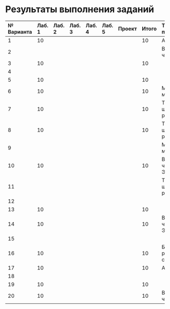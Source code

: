 # Результаты выполнения заданий

| № Варианта  | Лаб. 1 | Лаб. 2 | Лаб. 3 | Лаб. 4 | Лаб. 5 | Проект | Итого | Тема проекта |
|:------------|:-------|:-------|:-------|:-------|:-------|:-------|:------|:-------------|
| 1           | 10     |        |        |        |        |        | 10    | Анализ ДНК   |
| 2           |        |        |        |        |        |        |       | Вычисление числа $\pi$ |
| 3           | 10     |        |        |        |        |        | 10    ||
| 4           |        |        |        |        |        |        |       ||
| 5           | 10     |        |        |        |        |        | 10    ||
| 6           | 10     |        |        |        |        |        | 10    | Московское метро |
| 7           | 10     |        |        |        |        |        | 10    | Теория шести рукопожатий |
| 8           | 10     |        |        |        |        |        | 10    | Теория шести рукопожатий |
| 9           |        |        |        |        |        |        |       | Московское метро |
| 10          | 10     |        |        |        |        |        | 10    | Вычисление числа Эйлера |
| 11          |        |        |        |        |        |        |       |Теория шести рукопожатий |
| 12          |        |        |        |        |        |        |       ||
| 13          | 10     |        |        |        |        |        | 10    ||
| 14          | 10     |        |        |        |        |        | 10    | Вычисление числа Эйлера |
| 15          |        |        |        |        |        |        |       ||
| 16          | 10     |        |        |        |        |        | 10    | Баланс расстановки скобок |
| 17          | 10     |        |        |        |        |        | 10    |Анализ ДНК    |
| 18          |        |        |        |        |        |        |       ||
| 19          | 10     |        |        |        |        |        | 10    ||
| 20          | 10     |        |        |        |        |        | 10    | Вычисление числа $\pi$ |
